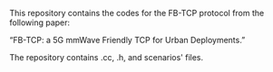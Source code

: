 This repository contains the codes for the FB-TCP protocol from the following paper:

“FB-TCP: a 5G mmWave Friendly TCP for Urban Deployments.”

The repository contains .cc, .h, and scenarios' files.


